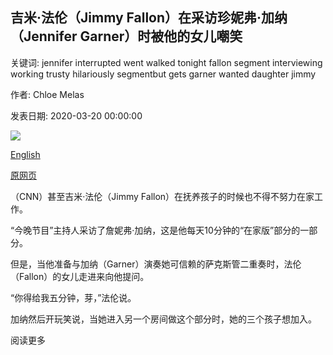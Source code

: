 ## 吉米·法伦（Jimmy Fallon）在采访珍妮弗·加纳（Jennifer Garner）时被他的女儿嘲笑

关键词: jennifer interrupted went walked tonight fallon segment interviewing working trusty hilariously segmentbut gets garner wanted daughter jimmy

作者: Chloe Melas

发表日期: 2020-03-20 00:00:00

![](https://cdn.cnn.com/cnnnext/dam/assets/200320150541-jimmy-fallon-jennifer-garner-split-super-tease.jpg)

[English](Jimmy%20Fallon%20gets%20hilariously%20interrupted%20by%20his%20daughter%20while%20interviewing%20Jennifer%20Garner.md)

[原网页](https://edition.cnn.com/2020/03/20/entertainment/jimmy-fallon-jennifer-garner-tonight-show-video-trnd/index.html)

（CNN）甚至吉米·法伦（Jimmy Fallon）在抚养孩子的时候也不得不努力在家工作。

“今晚节目”主持人采访了詹妮弗·加纳，这是他每天10分钟的“在家版”部分的一部分。

但是，当他准备与加纳（Garner）演奏她可信赖的萨克斯管二重奏时，法伦（Fallon）的女儿走进来向他提问。

“你得给我五分钟，芽，”法伦说。

加纳然后开玩笑说，当她进入另一个房间做这个部分时，她的三个孩子想加入。

阅读更多
